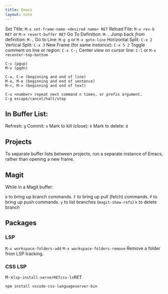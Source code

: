 ```yaml
---
title: Emacs
layout: note
---
```


Set Title: `M-x set-frame-name <desired name> RET`
Reload File: `M-x rev-b RET` or `M-x revert-buffer RET`
Go To Definition: `M-.`
Jump back *from* definition: `M-,`
Go to Line: `M-g g` or `M-x goto-line`
Horizontal Split: `C-x 2`
Vertical Split: `C-x 3`
New Frame (for same <em>instance</em>): `C-x 5 2`
Toggle comment on line or region: `C-x C-;`
Center view on cursor line: `C-l` or `M-x recenter-top-bottom`

```
C-v (pgup)
M-v (pgdn)

C-a, C-e (beginning and end of line)
M-a, M-e (beginning and end of sentence)
M-<, M-> (beginning and end of text)

C-u <number> repeat next command n times, or prefix argument.
C-g escape/cancel/halt/stop

```


## In Buffer List:
Refresh: `g`
Commit: `x`
Mark to kill (close): `k`
Mark to delete: `d`

## Projects
To separate buffer lists between projects, run a separate instance of Emacs, rather than opening a new frame.

## Magit

While in a Magit buffer:

`b` to bring up branch commands.
`F` to bring up pull (fetch) commands.
`P` to bring up push commands.
`y` to list branches (`magit-show-refs`)
	`k` to delete branch

## Packages

### LSP

`M-x workspace-folders-add`
`M-x workspace-folders-remove` Remove a folder from LSP tracking.

### CSS LSP
<kbd>M-x</kbd>`lsp-install-server`<kbd>`RET`</kbd>`css-ls`<kbd>RET</kbd>

`npm install vscode-css-languageserver-bin`
